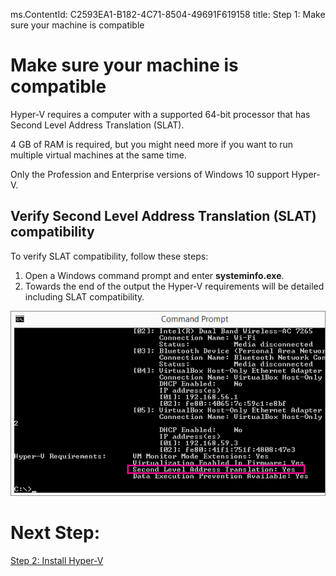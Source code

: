 ms.ContentId: C2593EA1-B182-4C71-8504-49691F619158
title: Step 1: Make sure your machine is compatible

# Make sure your machine is compatible

Hyper-V requires a computer with a supported 64-bit processor that has Second Level Address Translation (SLAT). 

4 GB of RAM is required, but you might need more if you want to run multiple virtual machines at the same time.

Only the Profession and Enterprise versions of Windows 10 support Hyper-V.

## Verify Second Level Address Translation (SLAT) compatibility

To verify SLAT compatibility, follow these steps:

1. Open a Windows command prompt and enter **systeminfo.exe**.
2. Towards the end of the output the Hyper-V requirements will be detailed including SLAT compatibility.

![](media\systeminfo.png)

# Next Step: 
[Step 2: Install Hyper-V](walkthrough_install.md)